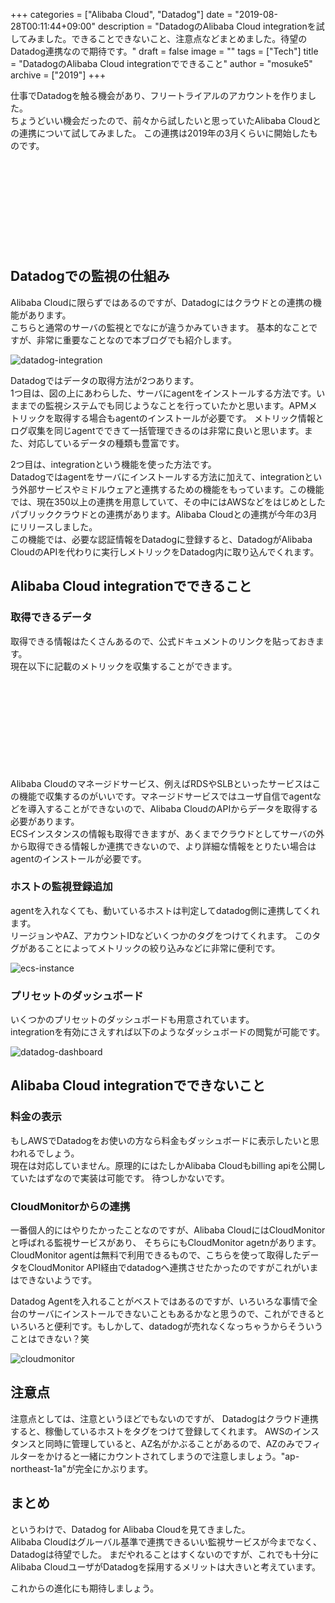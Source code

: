 +++
categories = ["Alibaba Cloud", "Datadog"]
date = "2019-08-28T00:11:44+09:00"
description = "DatadogのAlibaba Cloud integrationを試してみました。できることできないこと、注意点などまとめました。待望のDatadog連携なので期待です。"
draft = false
image = ""
tags = ["Tech"]
title = "DatadogのAlibaba Cloud integrationでできること"
author = "mosuke5"
archive = ["2019"]
+++

仕事でDatadogを触る機会があり、フリートライアルのアカウントを作りました。  
ちょうどいい機会だったので、前々から試したいと思っていたAlibaba Cloudとの連携について試してみました。
この連携は2019年の3月くらいに開始したものです。

<div class="iframely-embed"><div class="iframely-responsive" style="height: 140px; padding-bottom: 0;"><a href="https://www.datadoghq.com/blog/monitor-alibaba-cloud-datadog/" data-iframely-url="//cdn.iframe.ly/bkZv6KL?iframe=card-small"></a></div></div><script async src="//cdn.iframe.ly/embed.js" charset="utf-8"></script>
<!--more-->

## Datadogでの監視の仕組み
Alibaba Cloudに限らずではあるのですが、Datadogにはクラウドとの連携の機能があります。  
こちらと通常のサーバの監視とでなにが違うかみていきます。
基本的なことですが、非常に重要なことなので本ブログでも紹介します。

![datadog-integration](/image/datadog-alibaba-integration.png)

Datadogではデータの取得方法が2つあります。  
1つ目は、図の上にあわらした、サーバにagentをインストールする方法です。いままでの監視システムでも同じようなことを行っていたかと思います。APMメトリックを取得する場合もagentのインストールが必要です。
メトリック情報とログ収集を同じagentでできて一括管理できるのは非常に良いと思います。また、対応しているデータの種類も豊富です。

2つ目は、integrationという機能を使った方法です。  
Datadogではagentをサーバにインストールする方法に加えて、integrationという外部サービスやミドルウェアと連携するための機能をもっています。この機能では、現在350以上の連携を用意していて、その中にはAWSなどをはじめとしたパブリッククラウドとの連携があります。Alibaba Cloudとの連携が今年の3月にリリースしました。  
この機能では、必要な認証情報をDatadogに登録すると、DatadogがAlibaba CloudのAPIを代わりに実行しメトリックをDatadog内に取り込んでくれます。

## Alibaba Cloud integrationでできること
### 取得できるデータ
取得できる情報はたくさんあるので、公式ドキュメントのリンクを貼っておきます。  
現在以下に記載のメトリックを収集することができます。

<div class="iframely-embed"><div class="iframely-responsive" style="height: 140px; padding-bottom: 0;"><a href="https://docs.datadoghq.com/ja/integrations/alibaba_cloud/" data-iframely-url="//cdn.iframe.ly/zQmVRgo"></a></div></div><script async src="//cdn.iframe.ly/embed.js" charset="utf-8"></script>

Alibaba Cloudのマネージドサービス、例えばRDSやSLBといったサービスはこの機能で収集するのがいいです。マネージドサービスではユーザ自信でagentなどを導入することができないので、Alibaba CloudのAPIからデータを取得する必要があります。  
ECSインスタンスの情報も取得できますが、あくまでクラウドとしてサーバの外から取得できる情報しか連携できないので、より詳細な情報をとりたい場合はagentのインストールが必要です。

### ホストの監視登録追加
agentを入れなくても、動いているホストは判定してdatadog側に連携してくれます。  
リージョンやAZ、アカウントIDなどいくつかのタグをつけてくれます。
このタグがあることによってメトリックの絞り込みなどに非常に便利です。

![ecs-instance](/image/datadog-ecs-instance-info.png)

### プリセットのダッシュボード
いくつかのプリセットのダッシュボードも用意されています。  
integrationを有効にさえすれば以下のようなダッシュボードの閲覧が可能です。

![datadog-dashboard](/image/datadog-alibaba-dashboard.png)

## Alibaba Cloud integrationでできないこと
### 料金の表示
もしAWSでDatadogをお使いの方なら料金もダッシュボードに表示したいと思われるでしょう。  
現在は対応していません。原理的にはたしかAlibaba Cloudもbilling apiを公開していたはずなので実装は可能です。
待つしかないです。

### CloudMonitorからの連携
一番個人的にはやりたかったことなのですが、Alibaba CloudにはCloudMonitorと呼ばれる監視サービスがあり、
そちらにもCloudMonitor agetnがあります。
CloudMonitor agentは無料で利用できるもので、こちらを使って取得したデータをCloudMonitor API経由でdatadogへ連携させたかったのですがこれがいまはできないようです。

Datadog Agentを入れることがベストではあるのですが、いろいろな事情で全台のサーバにインストールできないこともあるかなと思うので、これができるといろいろと便利です。もしかして、datadogが売れなくなっちゃうからそういうことはできない？笑

![cloudmonitor](/image/datadog-cloudmonitor-integration.png)

## 注意点
注意点としては、注意というほどでもないのですが、
Datadogはクラウド連携すると、稼働しているホストをタグをつけて登録してくれます。
AWSのインスタンスと同時に管理していると、AZ名がかぶることがあるので、AZのみでフィルターをかけると一緒にカウントされてしまうので注意しましょう。"ap-northeast-1a"が完全にかぶります。

## まとめ
というわけで、Datadog for Alibaba Cloudを見てきました。  
Alibaba Cloudはグルーバル基準で連携できるいい監視サービスが今までなく、Datadogは待望でした。
まだやれることはすくないのですが、これでも十分にAlibaba CloudユーザがDatadogを採用するメリットは大きいと考えています。

これからの進化にも期待しましょう。
